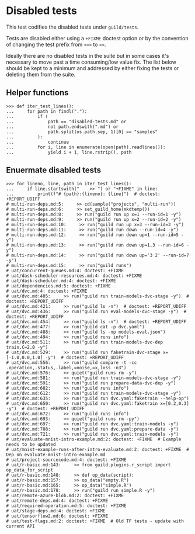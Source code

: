 # Disabled tests

This test codifies the disabled tests under `guild/tests`.

Tests are disabled either using a `+FIXME` doctest option or by the
convention of changing the test prefix from `>>>` to `>>`.

Ideally there are no disabled tests in the suite but in some cases
it's necessary to move past a time consuming/low value fix. The list
below should be kept to a minimum and addressed by either fixing the
tests or deleting them from the suite.

## Helper functions

    >>> def iter_test_lines():
    ...     for path in findl("."):
    ...         if (
    ...             path == "disabled-tests.md" or
    ...             not path.endswith(".md") or
    ...             path.split(os.path.sep, 1)[0] == "samples"
    ...         ):
    ...             continue
    ...         for i, line in enumerate(open(path).readlines()):
    ...             yield i + 1, line.rstrip(), path

## Enuermate disabled tests

    >>> for lineno, line, path in iter_test_lines():
    ...     if line.startswith("    >> ") or "+FIXME" in line:
    ...         print(f"# {path}:{lineno}: {line}")  # doctest: +REPORT_UDIFF
    # multi-run-deps.md:5:     >> cd(sample("projects", "multi-run"))
    # multi-run-deps.md:6:     >> set_guild_home(mkdtemp())
    # multi-run-deps.md:8:     >> run("guild run up x=1 --run-id=1 -y")
    # multi-run-deps.md:9:     >> run("guild run up x=2 --run-id=2 -y")
    # multi-run-deps.md:10:     >> run("guild run up x=3 --run-id=3 -y")
    # multi-run-deps.md:11:     >> run("guild run down --run-id=4 -y")
    # multi-run-deps.md:12:     >> run("guild run down up=1 --run-id=5 -y")
    # multi-run-deps.md:13:     >> run("guild run down up=1,3 --run-id=6 -y")
    # multi-run-deps.md:14:     >> run("guild run down up='3 2' --run-id=7 -y")
    # multi-run-deps.md:15:     >> run("guild runs")
    # uat/concurrent-queues.md:4: doctest: +FIXME
    # uat/dask-scheduler-resources.md:4: doctest: +FIXME
    # uat/dask-scheduler.md:4: doctest: +FIXME
    # uat/dependencies.md:5: doctest: +FIXME
    # uat/dvc.md:4: doctest: +FIXME
    # uat/dvc.md:405:     >> run("guild run train-models-dvc-stage -y")  # doctest: +REPORT_UDIFF
    # uat/dvc.md:421:     >> run("guild ls -n")  # doctest: +REPORT_UDIFF
    # uat/dvc.md:436:     >> run("guild run eval-models-dvc-stage -y")  # doctest: +REPORT_UDIFF
    # uat/dvc.md:454:     >> run("guild ls -n")  # doctest: +REPORT_UDIFF
    # uat/dvc.md:477:     >> run("guild cat -p dvc.yaml")
    # uat/dvc.md:488:     >> run("guild ls -np models-eval.json")
    # uat/dvc.md:494:     >> run("guild runs info")
    # uat/dvc.md:511:     >> run("guild run train-models-dvc-dep train.C=2.0 -y")
    # uat/dvc.md:529:     >> run("guild run faketrain-dvc-stage x=[-1.0,0.0,1.0] -y")  # doctest: +REPORT_UDIFF
    # uat/dvc.md:556:     >> run("guild compare -t -cc .operation,.status,.label,=noise,=x,loss -n3")
    # uat/dvc.md:576:     >> quiet("guild runs rm -y")
    # uat/dvc.md:581:     >> run("guild run train-models-dvc-stage -y")
    # uat/dvc.md:591:     >> run("guild run prepare-data-dvc-dep -y")
    # uat/dvc.md:602:     >> run("guild runs info")
    # uat/dvc.md:612:     >> run("guild run train-models-dvc-stage -y")
    # uat/dvc.md:635:     >> run("guild run dvc.yaml:faketrain --help-op")
    # uat/dvc.md:650:     >> run("guild run dvc.yaml:faketrain x=[0.2,0.3] -y")  # doctest: +REPORT_UDIFF
    # uat/dvc.md:672:     >> run("guild runs info")
    # uat/dvc.md:693:     >> quiet("guild runs rm -py")
    # uat/dvc.md:697:     >> run("guild run dvc.yaml:train-models -y")
    # uat/dvc.md:708:     >> run("guild run dvc.yaml:prepare-data -y")
    # uat/dvc.md:721:     >> run("guild run dvc.yaml:train-models -y")
    # uat/evaluate-mnist-intro-example.md:2: doctest: +FIXME  # Example needs to be updated
    # uat/mnist-example-runs-after-intro-evaluate.md:2: doctest: +FIXME  # Dep on evaluate-mnist-intro-example.md
    # uat/project-sourcecode.md:4: doctest: +FIXME
    # uat/r-basic.md:143:     >> from guild.plugins.r_script import op_data_for_script
    # uat/r-basic.md:148:     >> def op_data(script):
    # uat/r-basic.md:157:     >> op_data("empty.R")
    # uat/r-basic.md:165:     >> op_data("simple.R")
    # uat/r-basic.md:178:     >> run("guild run simple.R -y")
    # uat/remote-azure-blob.md:2: doctest: +FIXME
    # uat/remote-deps.md:4: doctest: +FIXME
    # uat/required-operation.md:5: doctest: +FIXME
    # uat/stage-deps.md:4: doctest: +FIXME
    # uat/tensorflow2.md:6: doctest: +FIXME
    # uat/test-flags.md:2: doctest: +FIXME  # Old TF tests - update with current API
